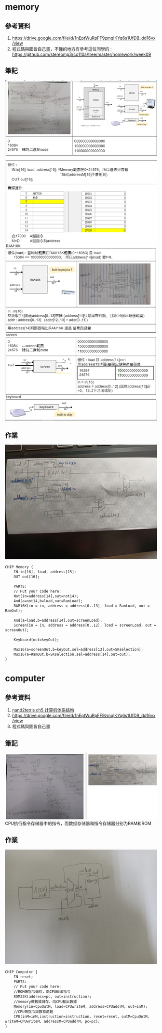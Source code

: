
# memory
## 參考資料
1. https://drive.google.com/file/d/1nEptWuRpFF9zmqlKYq6s1UfDB_dd16vx/view
2. 程式碼與圖皆自己畫，不懂的地方有參考這位同學的 : https://github.com/stereomp3/co110a/tree/master/homework/week09
## 筆記
![note1](./note1.png)
![note2](./note2.png)
## 作業
![Memory](./memory.jpeg)
```hdl
CHIP Memory {
    IN in[16], load, address[15];
    OUT out[16];
    
    PARTS:
    // Put your code here:
    Not(in=address[14],out=not14);
    And(a=not14,b=load,out=RamLoad);
    RAM16K(in = in, address = address[0..13], load = RamLoad, out = RamOut);

    And(a=load,b=address[14],out=screenLoad);
    Screen(in = in, address = address[0..12], load = screenLoad, out = screenOut);

    Keyboard(out=keyOut);

    Mux16(a=screenOut,b=keyOut,sel=address[13],out=SKselection);
    Mux16(a=RamOut,b=SKselection,sel=address[14],out=out);
}
```

# computer
## 參考資料
1. [nand2tetris ch5 计算机体系结构](https://4eay7lab.com/2019/07/09/nand2tetris-5/)
2. https://drive.google.com/file/d/1nEptWuRpFF9zmqlKYq6s1UfDB_dd16vx/view
3. 程式碼與圖皆自己畫
## 筆記
![CPUMemory](./pkkk.png)
CPU执行指令存储器中的指令，而数据存储器和指令存储器分别为RAM和ROM
## 作業
![computer](./computer.jpeg)
```hdl
CHIP Computer {
    IN reset;
    PARTS:
    // Put your code here:
    //ROM做指令儲存，向CPU輸出指令
    ROM32K(address=pc, out=instruction);
    //memory做數據儲存，向CPU輸出數據
    Memory(in=CpuOutM, load=CPUwriteM, address=CPUaddrM, out=inM);
    //CPU做指令與數據處理
    CPU(inM=inM,instruction=instruction, reset=reset, outM=CpuOutM, writeM=CPUwriteM, addressM=CPUaddrM, pc=pc);
}
```


